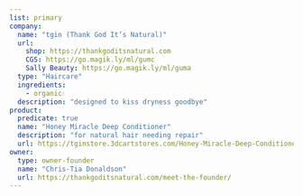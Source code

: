 ```yaml
---
list: primary
company:
  name: "tgin (Thank God It’s Natural)"
  url:
    shop: https://thankgoditsnatural.com
    CGS: https://go.magik.ly/ml/gumc
    Sally Beauty: https://go.magik.ly/ml/guma
  type: "Haircare"
  ingredients:
    - organic💧
  description: "designed to kiss dryness goodbye"
product:
  predicate: true
  name: "Honey Miracle Deep Conditioner"
  description: "for natural hair needing repair"
  url: https://tginstore.3dcartstores.com/Honey-Miracle-Deep-Conditioner-for-Natural-Hair--12oz_p_97.html
owner:
  type: owner-founder
  name: "Chris-Tia Donaldson"
  url: https://thankgoditsnatural.com/meet-the-founder/
---
```

